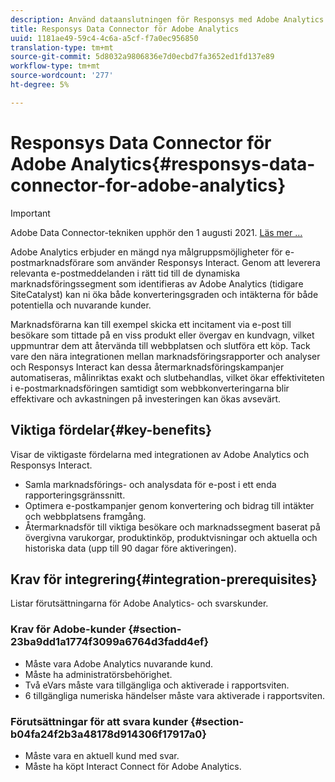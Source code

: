 ```yaml
---
description: Använd dataanslutningen för Responsys med Adobe Analytics.
title: Responsys Data Connector för Adobe Analytics
uuid: 1181ae49-59c4-4c6a-a5cf-f7a0ec956850
translation-type: tm+mt
source-git-commit: 5d8032a9806836e7d0ecbd7fa3652ed1fd137e89
workflow-type: tm+mt
source-wordcount: '277'
ht-degree: 5%

---
```



# Responsys Data Connector för Adobe Analytics{#responsys-data-connector-for-adobe-analytics}

>[!IMPORTANT]
>
>Adobe Data Connector-tekniken upphör den 1 augusti 2021. [Läs mer …](/help/import/data-connectors/data-connectors-eol.md)

Adobe Analytics erbjuder en mängd nya målgruppsmöjligheter för e-postmarknadsförare som använder Responsys Interact. Genom att leverera relevanta e-postmeddelanden i rätt tid till de dynamiska marknadsföringssegment som identifieras av Adobe Analytics (tidigare SiteCatalyst) kan ni öka både konverteringsgraden och intäkterna för både potentiella och nuvarande kunder.

Marknadsförarna kan till exempel skicka ett incitament via e-post till besökare som tittade på en viss produkt eller övergav en kundvagn, vilket uppmuntrar dem att återvända till webbplatsen och slutföra ett köp. Tack vare den nära integrationen mellan marknadsföringsrapporter och analyser och Responsys Interact kan dessa återmarknadsföringskampanjer automatiseras, målinriktas exakt och slutbehandlas, vilket ökar effektiviteten i e-postmarknadsföringen samtidigt som webbkonverteringarna blir effektivare och avkastningen på investeringen kan ökas avsevärt.

## Viktiga fördelar{#key-benefits}

Visar de viktigaste fördelarna med integrationen av Adobe Analytics och Responsys Interact.

* Samla marknadsförings- och analysdata för e-post i ett enda rapporteringsgränssnitt.
* Optimera e-postkampanjer genom konvertering och bidrag till intäkter och webbplatsens framgång.
* Återmarknadsför till viktiga besökare och marknadssegment baserat på övergivna varukorgar, produktinköp, produktvisningar och aktuella och historiska data (upp till 90 dagar före aktiveringen).

## Krav för integrering{#integration-prerequisites}

Listar förutsättningarna för Adobe Analytics- och svarskunder.

### Krav för Adobe-kunder {#section-23ba9dd1a1774f3099a6764d3fadd4ef}

* Måste vara Adobe Analytics nuvarande kund.
* Måste ha administratörsbehörighet.
* Två eVars måste vara tillgängliga och aktiverade i rapportsviten.
* 6 tillgängliga numeriska händelser måste vara aktiverade i rapportsviten.

### Förutsättningar för att svara kunder {#section-b04fa24f2b3a48178d914306f17917a0}

* Måste vara en aktuell kund med svar.
* Måste ha köpt Interact Connect för Adobe Analytics.
